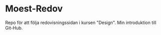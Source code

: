 # Moest-Redov
Repo för att följa redovisningssidan i kursen "Design". Min introduktion till Git-Hub.
